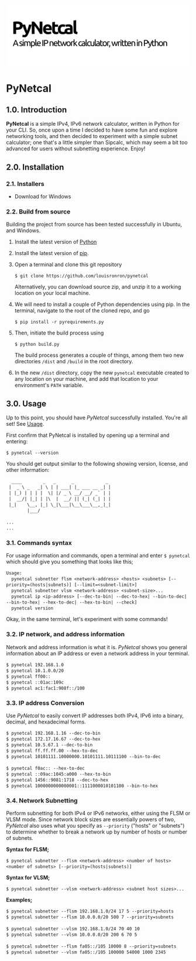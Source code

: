 ![PyNetcal](res/header.png)

# PyNetcal

## 1.0. Introduction

**PyNetcal** is a simple IPv4, IPv6 network calculator, written in Python for your CLI. So, once upon a time I decided to have some fun and explore networking tools, and then decided to experiment with a simple subnet calculator; one that's a little simpler than Sipcalc, which may seem a bit too advanced for users without subnetting experience. Enjoy!



## 2.0. Installation

### 2.1. Installers

- Download for Windows



### 2.2. Build from source

Building the project from source has been tested successfully in Ubuntu, and Windows.

1. Install the latest version of [Python](https://www.python.org/downloads/)

2. Install the latest version of [pip](https://pip.pypa.io/en/stable/installing/).

3. Open a terminal and clone this git repository

   ```shell
   $ git clone https://github.com/louisronron/pynetcal
   ```

   Alternatively, you can download source zip, and unzip it to a working location on your local machine.

4. We will need to install a couple of Python dependencies using pip. In the terminal, navigate to the root of the cloned repo, and go

   ```shell
   $ pip install -r pyrequirements.py
   ```

5. Then, initiate the build process using

   ```shell
   $ python build.py
   ```

   The build process generates a couple of things, among them two new directories `/dist` and `/build` in the root directory.

6. In the new `/dist` directory, copy the new `pynetcal` executable created to any location on your machine, and add that location to your environment's `PATH` variable.



## 3.0. Usage

Up to this point, you should have *PyNetcal* successfully installed. You're all set! See [Usage](https://google.com).  



First confirm that PyNetcal is installed by opening up a terminal and entering:

```shell
$ pynetcal --version
```

You should get output similar to the following showing version, license, and other information:

```shell
  ____        _   _      _            _ 
 |  _ \ _   _| \ | | ___| |_ ___ __ _| |
 | |_) | | | |  \| |/ _ \ __/ __/ _` | |
 |  __/| |_| | |\  |  __/ || (_| (_| | |
 |_|    \__, |_| \_|\___|\__\___\__,_|_|
        |___/                           
    
...
...
```

### 3.1. Commands syntax

For usage information and commands, open a terminal and enter `$ pynetcal` which should give you something that looks like this;

```shell
Usage:
  pynetcal subnetter flsm <network-address> <hosts> <subnets> [--priority=(hosts|subnets)] [--limit=<subnet-limit>]
  pynetcal subnetter vlsm <network-address> <subnet-size>...
  pynetcal ip <ip-address> [--dec-to-bin| --dec-to-hex| --bin-to-dec| --bin-to-hex| --hex-to-dec| --hex-to-bin| --check]
  pynetcal version
```

Okay, in the same terminal, let's experiment with some commands!

### 3.2. IP network, and address information

Network and address information is what it is. *PyNetcal* shows you general information about an IP address or even a network address in your terminal.

```shell
$ pynetcal 192.168.1.0
$ pynetcal 10.1.0.0/20
$ pynetcal ff00::
$ pynetcal ::01ac:109c
$ pynetcal ac1:fac1:908f::/100
```

### 3.3. IP address Conversion

Use *PyNetcal* to easily convert IP addresses both IPv4, IPv6 into a binary, decimal, and hexadecimal forms.

```shell
$ pynetcal 192.168.1.16 --dec-to-bin
$ pynetcal 172.17.16.67 --dec-to-hex
$ pynetcal 10.5.67.1 --dec-to-bin
$ pynetcal ff.ff.ff.00 --hex-to-dec
$ pynetcal 10101111.10000000.10101111.10111100 --bin-to-dec

$ pynetcal f0ac:: --hex-to-dec
$ pynetcal ::09ac:1045:a000 --hex-to-bin
$ pynetcal 1456::9081:1718 --dec-to-hex
$ pynetcal 1000000000000001::1111000010101100 --bin-to-hex
```

### 3.4. Network Subnetting

Perform subnetting for both IPv4 or IPv6 networks, either using the FLSM or VLSM mode. Since network block sizes are essentially powers of two, *PyNetcal* also uses what you specify as `--priority` ("hosts" or "subnets") to determine whether to break a network up by number of hosts or number of subnets.

**Syntax for FLSM;**

```shell
$ pynetcal subnetter --flsm <network-address> <number of hosts> <number of subnets> [--priority=(hosts|subnets)]
```

**Syntax for VLSM;**

```shell
$ pynetcal subnetter --vlsm <network-address> <subnet host sizes>...
```

**Examples;**

```shell
$ pynetcal subnetter --flsm 192.168.1.0/24 17 5 --priority=hosts
$ pynetcal subnetter --flsm 10.0.0.0/20 500 7 --priority=subnets

$ pynetcal subnetter --vlsm 192.168.1.0/24 70 40 10
$ pynetcal subnetter --vlsm 10.0.0.0/20 200 6 70 5

$ pynetcal subnetter --flsm fa05::/105 10000 8 --priority=subnets
$ pynetcal subnetter --vlsm fa05::/105 100000 54000 1000 2345
```


